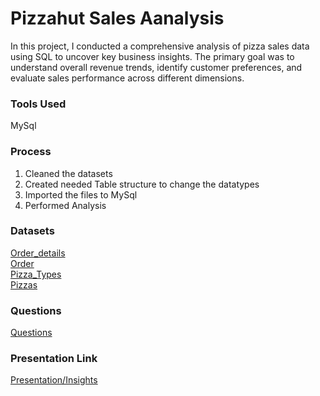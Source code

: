 # Pizzahut Sales Aanalysis
In this project, I conducted a comprehensive analysis of pizza sales data using SQL to uncover key business insights. The primary goal was to understand overall revenue trends, identify customer preferences, and evaluate sales performance across different dimensions.
 ### Tools Used
 MySql
 ### Process
 1. Cleaned the datasets
 2. Created needed Table structure to change the datatypes
 3. Imported the files to MySql
 4. Performed Analysis
 ### Datasets
 <a href="https://github.com/Bhumika-sharma12/task3/blob/main/order_details.csv"> Order_details </a> <br>
 <a href="https://github.com/Bhumika-sharma12/task3/blob/main/orders.csv"> Order </a> <br>
 <a href="https://github.com/Bhumika-sharma12/task3/blob/main/pizza_types.csv"> Pizza_Types </a> <br>
 <a href="https://github.com/Bhumika-sharma12/task3/blob/main/pizzas.csv"> Pizzas </a> <br>
 ### Questions
 <a href="https://github.com/Bhumika-sharma12/task3/blob/main/Questions.txt"> Questions </a>
### Presentation Link
<a href="https://github.com/Bhumika-sharma12/task3/blob/main/pizzahut_sales_analysis_presentation.pdf"> Presentation/Insights </a>

